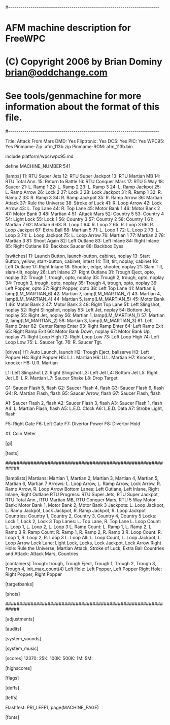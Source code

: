 #--------------------------------------------------------------------------
# AFM machine description for FreeWPC
# (C) Copyright 2006 by Brian Dominy <brian@oddchange.com>
#
# See tools/genmachine for more information about the format of this file.
#--------------------------------------------------------------------------

Title: Attack From Mars
DMD: Yes
Fliptronic: Yes
DCS: Yes
PIC: Yes
WPC95: Yes
Pinmame-Zip: afm_113b.zip
Pinmame-ROM: afm_113b.bin

include platform/wpc/wpc95.md

define MACHINE_NUMBER 541

[lamps]
11: RTU Super Jets
12: RTU Super Jackpot
13: RTU Martian MB
14: RTU Total Ann.
15: Return to Battle
16: RTU Conquer Mars
17: RTU 5 Way
18: Saucer
21: L. Ramp 1
22: L. Ramp 2
23: L. Ramp 3
24: L. Ramp Jackpot
25: L. Ramp Arrow
26: Lock 2
27: Lock 3
28: Lock Jackpot
31: R. Ramp 1
32: R. Ramp 2
33: R. Ramp 3
34: R. Ramp Jackpot
35: R. Ramp Arrow
36: Martian Attack
37: Rule the Universe
38: Stroke of Luck
41: R. Loop Arrow
42: Lock Arrow
43: L. Top Lane
44: R. Top Lane
45: Motor Bank 1
46: Motor Bank 2
47: Motor Bank 3
48: Martian 4
51: Attack Mars
52: Country 5
53: Country 4
54: Light Lock
55: Lock 1
56: Country 3
57: Country 2
58: Country 1
61: Martian 7
62: Martian 6
63: R. Loop 1
64: R. Loop 2
65: R. Loop 3
66: R. Loop Jackpot
67: Extra Ball
68: Martian 5
71: L. Loop 1
72: L. Loop 2
73: L. Loop 3
74: L. Loop Jackpot
75: L. Loop Arrow
76: Martian 1
77: Martian 2
78: Martian 3
81: Shoot Again
82: Left Outlane
83: Left Inlane
84: Right Inlane
85: Right Outlane
86: Backbox Saucer
88: Backbox Eyes

[switches]
11: Launch Button, launch-button, cabinet, noplay
13: Start Button, yellow, start-button, cabinet, intest
14: Tilt, tilt, noplay, cabinet
16: Left Outlane
17: Right Inlane
18: Shooter, edge, shooter, noplay
21: Slam Tilt, slam-tilt, noplay
26: Left Inlane
27: Right Outlane
31: Trough Eject, opto, noplay
32: Trough 1, trough, opto, noplay
33: Trough 2, trough, opto, noplay
34: Trough 3, trough, opto, noplay
35: Trough 4, trough, opto, noplay
36: Left Popper, opto
37: Right Popper, opto
38: Left Top Lane
41: Martian 6, lamp(LM_MARTIAN_6)
42: Martian 7, lamp(LM_MARTIAN_7)
43: Martian 4, lamp(LM_MARTIAN_4)
44: Martian 5, lamp(LM_MARTIAN_5)
45: Motor Bank 1
46: Motor Bank 2
47: Motor Bank 3
48: Right Top Lane
51: Left Slingshot, noplay
52: Right Slingshot, noplay
53: Left Jet, noplay
54: Bottom Jet, noplay
55: Right Jet, noplay
56: Martian 1, lamp(LM_MARTIAN_1)
57: Martian 2, lamp(LM_MARTIAN_2)
58: Martian 3, lamp(LM_MARTIAN_3)
61: Left Ramp Enter
62: Center Ramp Enter
63: Right Ramp Enter
64: Left Ramp Exit
65: Right Ramp Exit
66: Motor Bank Down, noplay
67: Motor Bank Up, noplay
71: Right Loop High
72: Right Loop Low
73: Left Loop High
74: Left Loop Low
75: L. Saucer Tgt.
76: R. Saucer Tgt.

[drives]
H1: Auto Launch, launch
H2: Trough Eject, ballserve
H3: Left Popper
H4: Right Popper
H5: L.L. Martian
H6: U.L. Martian
H7: Knocker, knocker
H8: U.R. Martian

L1: Left Slingshot
L2: Right Slingshot
L3: Left Jet
L4: Bottom Jet
L5: Right Jet
L6: L.R. Martian
L7: Saucer Shake
L8: Drop Target

G1: Saucer Flash 5, flash
G2: Saucer Flash 4, flash
G3: Saucer Flash 6, flash
G4: R. Martian Flash, flash
G5: Saucer Arrow, flash
G7: Saucer Flash, flash

A1: Saucer Flash 2, flash
A2: Saucer Flash 3, flash
A3: Saucer Flash 1, flash
A4: L. Martian Flash, flash
A5: L.E.D. Clock
A6: L.E.D. Data
A7: Strobe Light, flash

F5: Right Gate
F6: Left Gate
F7: Divertor Power
F8: Divertor Hold

X1: Coin Meter

[gi]

[tests]

#############################################################

[lamplists]
Martians: Martian 1, Martian 2, Martian 3, Martian 4, Martian 5, Martian 6, Martian 7
Arrows: L. Loop Arrow, L. Ramp Arrow, Lock Arrow, R. Ramp Arrow, R. Loop Arrow
Bottom Lanes: Left Outlane, Left Inlane, Right Inlane, Right Outlane
RTU Progress: RTU Super Jets, RTU Super Jackpot, RTU Total Ann., RTU Martian MB, RTU Conquer Mars, RTU 5 Way
Motor Bank: Motor Bank 1, Motor Bank 2, Motor Bank 3
Jackpots: L. Loop Jackpot, L. Ramp Jackpot, Lock Jackpot, R. Ramp Jackpot, R. Loop Jackpot
Countries: Country 1, Country 2, Country 3, Country 4, Country 5
Locks: Lock 1, Lock 2, Lock 3
Top Lanes: L. Top Lane, R. Top Lane
L. Loop Count: L. Loop 1, L. Loop 2, L. Loop 3
L. Ramp Count: L. Ramp 1, L. Ramp 2, L. Ramp 3
R. Ramp Count: R. Ramp 1, R. Ramp 2, R. Ramp 3
R. Loop Count: R. Loop 1, R. Loop 2, R. Loop 3
L. Loop All: L. Loop Count, L. Loop Jackpot, L. Loop Arrow
Lock Lane: Light Lock, Locks, Lock Jackpot, Lock Arrow
Right Hole: Rule the Universe, Martian Attack, Stroke of Luck, Extra Ball
Countries and Attack: Attack Mars, Countries

[containers]
Trough: trough, Trough Eject, Trough 1, Trough 2, Trough 3, Trough 4, init_max_count(4)
Left Hole: Left Popper, Left Popper
Right Hole: Right Popper, Right Popper

[targetbanks]

[shots]

#############################################################

[adjustments]

[audits]

[system_sounds]

[system_music]

[scores]
12370:
25K:
100K:
500K:
1M:
5M:

[highscores]

[flags]

[deffs]

[leffs]

Flashfest: PRI_LEFF1, page(MACHINE_PAGE)

[fonts]

